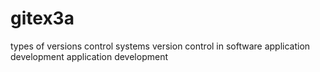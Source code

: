 # gitex3a
types of versions control systems 
version control in software application development
application development
